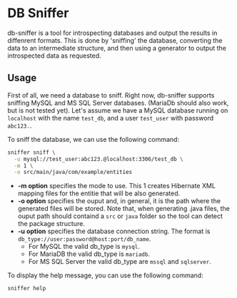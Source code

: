 # DB Sniffer

db-sniffer is a tool for introspecting databases and output the results in diffenrent formats. 
This is done by 'sniffing' the database, converting the data to an intermediate structure,
and then using a generator to output the introspected data as requested.

## Usage

First of all, we need a database to sniff. Right now, db-sniffer supports sniffing MySQL and MS SQL Server databases.
(MariaDb should also work, but is not tested yet). Let's assume we have a MySQL database running on `localhost` 
with the name `test_db`, and a user `test_user` with password `abc123.`.

To sniff the database, we can use the following command:

```bash
sniffer sniff \
  -u mysql://test_user:abc123.@localhost:3306/test_db \
  -m 1 \
  -o src/main/java/com/example/entities
```

- **-m option** specifies the mode to use. This 1 creates Hibernate XML mapping files for the entitie
that will be also generated. 
- **-o option** specifies the ouput and, in general, it is the path where the
generated files will be stored. Note that, when generating .java files, the ouput path should
containd a `src` or `java` folder so the tool can detect the package structure. 
- **-u option** specifies the database connection string. The format is `db_type://user:password@host:port/db_name`.
  - For MySQL the valid db_type is `mysql`.
  - For MariaDB the valid db_type is `mariadb`.
  - For MS SQL Server the valid db_type are `mssql` and `sqlserver`.

To display the help message, you can use the following command:

```bash
sniffer help
```